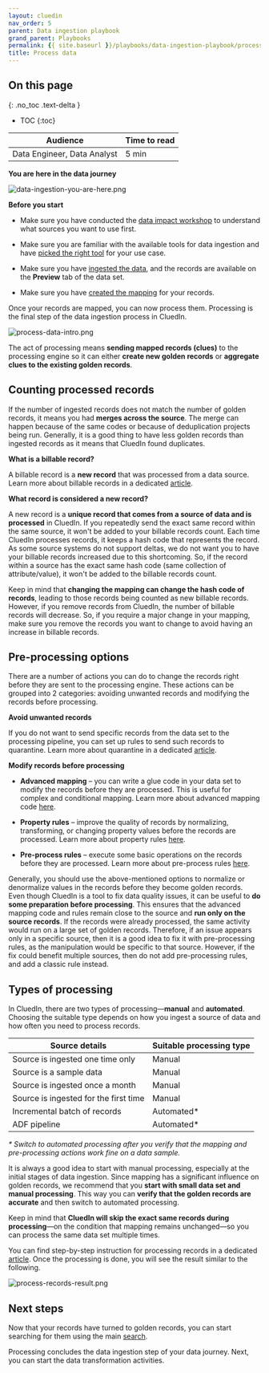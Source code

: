 ```yaml
---
layout: cluedin
nav_order: 5
parent: Data ingestion playbook
grand_parent: Playbooks
permalink: {{ site.baseurl }}/playbooks/data-ingestion-playbook/process-data
title: Process data
---
```

## On this page
{: .no_toc .text-delta }
- TOC
{:toc}

| Audience | Time to read |
|--|--|
| Data Engineer, Data Analyst | 5 min |

**You are here in the data journey**

![data-ingestion-you-are-here.png](../../assets/images/playbooks/data-ingestion-you-are-here.png)

**Before you start**

- Make sure you have conducted the [data impact workshop](/playbooks/data-ingestion-playbook/data-impact-workshop) to understand what sources you want to use first.
    
- Make sure you are familiar with the available tools for data ingestion and have [picked the right tool](/playbooks/data-ingestion-playbook/pick-the-right-tool) for your use case.

- Make sure you have [ingested the data](/playbooks/data-ingestion-playbook/ingest-data), and the records are available on the **Preview** tab of the data set.

- Make sure you have [created the mapping](/playbooks/data-ingestion-playbook/concept-of-mapping) for your records.

Once your records are mapped, you can now process them. Processing is the final step of the data ingestion process in CluedIn.

![process-data-intro.png](../../assets/images/playbooks/process-data-intro.png)

The act of processing means **sending mapped records (clues)** to the processing engine so it can either **create new golden records** or **aggregate clues to the existing golden records**.

## Counting processed records

If the number of ingested records does not match the number of golden records, it means you had **merges across the source**. The merge can happen because of the same codes or because of deduplication projects being run. Generally, it is a good thing to have less golden records than ingested records as it means that CluedIn found duplicates.

**What is a billable record?**

A billable record is a **new record** that was processed from a data source. Learn more about billable records in a dedicated [article](/key-terms-and-features/billable-records).

**What record is considered a new record?**

A new record is a **unique record that comes from a source of data and is processed** in CluedIn. If you repeatedly send the exact same record within the same source, it won't be added to your billable records count. Each time CluedIn processes records, it keeps a hash code that represents the record. As some source systems do not support deltas, we do not want you to have your billable records increased due to this shortcoming. So, if the record within a source has the exact same hash code (same collection of attribute/value), it won't be added to the billable records count.

Keep in mind that **changing the mapping can change the hash code of records**, leading to those records being counted as new billable records. However, if you remove records from CluedIn, the number of billable records will decrease. So, if you require a major change in your mapping, make sure you remove the records you want to change to avoid having an increase in billable records.

## Pre-processing options

There are a number of actions you can do to change the records right before they are sent to the processing engine. These actions can be grouped into 2 categories: avoiding unwanted records and modifying the records before processing.

**Avoid unwanted records**

If you do not want to send specific records from the data set to the processing pipeline, you can set up rules to send such records to quarantine. Learn more about quarantine in a dedicated [article](/integration/additional-operations-on-records/quarantine).

**Modify records before processing**

- **Advanced mapping** – you can write a glue code in your data set to modify the records before they are processed. This is useful for complex and conditional mapping. Learn more about advanced mapping code [here](/integration/additional-operations-on-records/advanced-mapping-code).

- **Property rules** – improve the quality of records by normalizing, transforming, or changing property values before the records are processed. Learn more about property rules [here](/integration/additional-operations-on-records/property-rules).

- **Pre-process rules** – execute some basic operations on the records before they are processed. Learn more about pre-process rules [here](/integration/additional-operations-on-records/preprocess-rules).

Generally, you should use the above-mentioned options to normalize or denormalize values in the records before they become golden records. Even though CluedIn is a tool to fix data quality issues, it can be useful to **do some preparation before processing**. This ensures that the advanced mapping code and rules remain close to the source and **run only on the source records**. If the records were already processed, the same activity would run on a large set of golden records. Therefore, if an issue appears only in a specific source, then it is a good idea to fix it with pre-processing rules, as the manipulation would be specific to that source. However, if the fix could benefit multiple sources, then do not add pre-processing rules, and add a classic rule instead.

## Types of processing

In CluedIn, there are two types of processing—**manual** and **automated**. Choosing the suitable type depends on how you ingest a source of data and how often you need to process records.

| Source details | Suitable processing type |
|--|--|
| Source is ingested one time only | Manual |
| Source is a sample data | Manual |
| Source is ingested once a month | Manual |
| Source is ingested for the first time | Manual |
| Incremental batch of records | Automated* |
| ADF pipeline | Automated* |

_* Switch to automated processing after you verify that the mapping and pre-processing actions work fine on a data sample._

It is always a good idea to start with manual processing, especially at the initial stages of data ingestion. Since mapping has a significant influence on golden records, we recommend that you **start with small data set and manual processing**. This way you can **verify that the golden records are accurate** and then switch to automated processing.

Keep in mind that **CluedIn will skip the exact same records during processing**—on the condition that mapping remains unchanged—so you can process the same data set multiple times.

You can find step-by-step instruction for processing records in a dedicated [article](/integration/process-data). Once the processing is done, you will see the result similar to the following.

![process-records-result.png](../../assets/images/playbooks/process-records-result.png)

## Next steps

Now that your records have turned to golden records, you can start searching for them using the main [search](/key-terms-and-features/search).

Processing concludes the data ingestion step of your data journey. Next, you can start the data transformation activities.